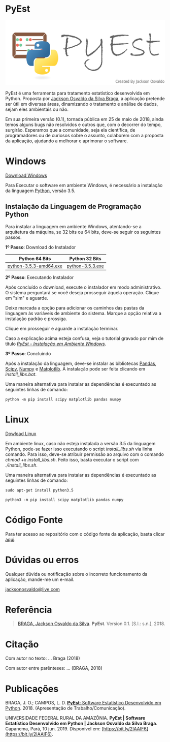 # PyEst

![Alt Text](https://github.com/PyEst/pyest.github.io/blob/master/logo.png)

PyEst é uma ferramenta para tratamento estatístico desenvolvida em Python. Proposta por [Jackson Osvaldo da Silva Braga](https://jacksonosvaldo.github.io), a aplicação pretende ser útil em diversas áreas, dinamizando o tratamento e análise de dados, sejam eles ambientais ou não.

Em sua primeira versão (0.1), tornada pública em 25 de maio de 2018, ainda temos alguns bugs não resolvidos e outros que, com o decorrer do tempo, surgirão. Esperamos que a comunidade, seja ela científica, de programadores ou de curiosos sobre o assunto, colaborem com a proposta da aplicação, ajudando a melhorar e aprimorar o software.

# Windows

[Download Windows](https://github.com/PyEst/PyEst/blob/master/exe/PyEst_win.zip?raw=true)

Para Executar o software em ambiente Windows, é necessário a instalação da linguagem [Python](https://python.org), versão 3.5.

## Instalação da Linguagem de Programação Python

Para instalar a linguagem em ambiente Windows, atentando-se a arquitetura da máquina, se 32 bits ou 64 bits, deve-se seguir os seguintes passos.

**1º Passo**: Download do Instalador

Python 64 Bits | Python 32 Bits
------------ | -------------
[python-3.5.3-amd64.exe](https://www.python.org/ftp/python/3.5.3/python-3.5.3-amd64.exe) | [python-3.5.3.exe](https://www.python.org/ftp/python/3.5.3/python-3.5.3.exe)

**2º Passo**: Executando Instalador

Após concluído o download, execute o instalador em modo administrativo. O sistema perguntará se você deseja prosseguir àquela operação. Clique em "sim" e aguarde.

Deixe marcada a opção para adicionar os caminhos das pastas da linguagem às variáveis de ambiente do sistema. Marque a opção relativa a instalação padrão e prossiga.

Clique em prosseguir e aguarde a instalação terminar.

Caso a explicação acima esteja confusa, veja o tutorial gravado por mim de título [*PyEst - Instalação em Ambiente Windows*](https://youtu.be/YWtz38CqAMc).

**3º Passo**: Concluindo

Após a instalação da linguagem, deve-se instalar as bibliotecas [Pandas](https://pandas.pydata.org/), [Scipy](https://www.scipy.org/), [Numpy](http://www.numpy.org/) e [Matplotlib](https://matplotlib.org/). A instalação pode ser feita clicando em *install_libs.bat*.

Uma maneira alternativa para instalar as dependências é execuntado as seguintes linhas de comando:
```
python -m pip install scipy matplotlib pandas numpy
```
# Linux

[Dowload Linux](https://github.com/PyEst/PyEst/blob/master/exe/PyEst_linux.zip?raw=true)

Em ambiente linux, caso não esteja instalada a versão 3.5 da linguagem Python, pode-se fazer isso executando o script *install_libs.sh* via linha comando. Para isso, deve-se atribuir permissão ao arquivo com o comando *chmod +x install_libs.sh*. Feito isso, basta executar o script com *./install_libs.sh*.

Uma maneira alternativa para instalar as dependências é execuntado as seguintes linhas de comando:

```
sudo apt-get install python3.5
```

```
python3 -m pip install scipy matplotlib pandas numpy
```

# Código Fonte
Para ter acesso ao repositório com o código fonte da aplicação, basta clicar [aqui](https://github.com/PyEst/PyEst/tree/master/source).

# Dúvidas ou erros

Qualquer dúvida ou notificação sobre o incorreto funcionamento da aplicação, mande-me um e-mail.

[jacksonosvaldo@live.com](mailto:jacksonosvaldo@live.com)

# Referência

> [BRAGA, Jackson Osvaldo da Silva](http://lattes.cnpq.br/9545832415473039). **PyEst**. Version 0.1. [S.l.: s.n.], 2018.

# Citação

Com autor no texto: ... Braga (2018)

Com autor entre parênteses: ... (BRAGA, 2018)

# Publicações

BRAGA, J. O.; CAMPOS, L. D. [**PyEst**: Software Estatístico Desenvolvido em Python](https://github.com/PyEst/pyest.github.io/blob/master/pub/I%20JORNADA%20DE%20TECNOLOGIA%20DA%20INFORMAÇÃO%20DA%20UFRA.pdf). 2018. (Apresentação de Trabalho/Comunicação).

UNIVERSIDADE FEDERAL RURAL DA AMAZÔNIA. **PyEst | Software Estatístico Desenvolvido em Python | Jackson Osvaldo da Silva Braga**. Capanema, Pará, 10 jun. 2019. Disponível em: [https://bit.ly/2IAAIF6](https://bit.ly/2IAAIF6).
